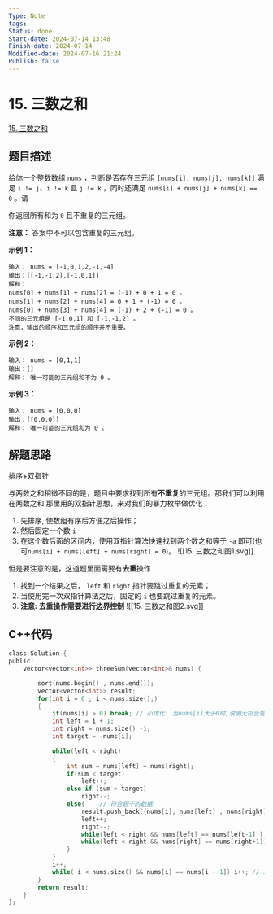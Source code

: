 ```yaml
---
Type: Note
tags: 
Status: done
Start-date: 2024-07-14 13:48
Finish-date: 2024-07-14
Modified-date: 2024-07-16 21:24
Publish: false
---
```

# 15. 三数之和
[15. 三数之和](https://leetcode.cn/problems/3sum/)

## 题目描述
给你一个整数数组 `nums` ，判断是否存在三元组 `[nums[i], nums[j], nums[k]]` 满足 `i != j`、`i != k` 且 `j != k` ，同时还满足 `nums[i] + nums[j] + nums[k] == 0` 。请

你返回所有和为 `0` 且不重复的三元组。

**注意：** 答案中不可以包含重复的三元组。

**示例 1：**
```
输入： nums = [-1,0,1,2,-1,-4]
输出：[[-1,-1,2],[-1,0,1]]
解释：
nums[0] + nums[1] + nums[2] = (-1) + 0 + 1 = 0 。
nums[1] + nums[2] + nums[4] = 0 + 1 + (-1) = 0 。
nums[0] + nums[3] + nums[4] = (-1) + 2 + (-1) = 0 。
不同的三元组是 [-1,0,1] 和 [-1,-1,2] 。
注意，输出的顺序和三元组的顺序并不重要。
```

**示例 2：**
```
输入： nums = [0,1,1]
输出：[]
解释： 唯一可能的三元组和不为 0 。
```


**示例 3：**
```
输入： nums = [0,0,0]
输出：[[0,0,0]]
解释： 唯一可能的三元组和为 0 。
```

## 解题思路
排序+双指针

与两数之和稍微不同的是，题目中要求找到所有**不重复**的三元组。那我们可以利用在两数之和
那里用的双指针思想，来对我们的暴力枚举做优化：
1. 先排序, 使数组有序后方便之后操作；
2. 然后固定一个数 `i`
3. 在这个数后面的区间内，使用双指针算法快速找到两个数之和等于 `-a` 即可(也可`nums[i] + nums[left] + nums[right] = 0`)。
![[15. 三数之和图1.svg]]

但是要注意的是，这道题里面需要有**去重**操作
1. 找到一个结果之后， `left` 和 `right` 指针要跳过重复的元素；
2. 当使用完一次双指针算法之后，固定的 `i` 也要跳过重复的元素。
3. **注意: 去重操作需要进行边界控制**
![[15. 三数之和图2.svg]]



## C++代码
```c
class Solution {
public:
    vector<vector<int>> threeSum(vector<int>& nums) {

        sort(nums.begin() , nums.end());
        vector<vector<int>> result;
        for(int i = 0 ; i < nums.size();)
        {
            if(nums[i] > 0) break; // 小优化: 当nums[i]大于0时,说明无符合题干的数据了
            int left = i + 1;
            int right = nums.size() -1;
            int target = -nums[i];

            while(left < right)
            {
                int sum = nums[left] + nums[right];
                if(sum < target)
                    left++;
                else if (sum > target)
                    right--;
                else{    // 符合题干的数据
                    result.push_back({nums[i], nums[left] , nums[right]});
                    left++;
                    right--;
                    while(left < right && nums[left] == nums[left-1] ) left++; // left去重并处理越界
                    while(left < right && nums[right] == nums[right+1]) right--; // right去重并处理越界
                }
            }
            i++;
            while( i < nums.size() && nums[i] == nums[i - 1]) i++; // i 去重并处理越界
        }
        return result;
    }
};
```
